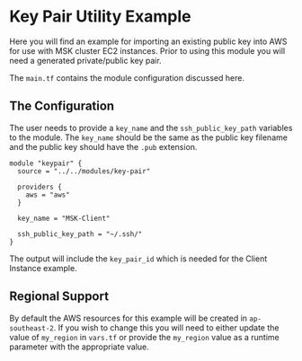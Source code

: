 # Key Pair Utility Example
Here you will find an example for importing an existing public key into AWS for
use with MSK cluster EC2 instances. Prior to using this module you will need a
generated private/public key pair.

The `main.tf` contains the module configuration discussed here.

## The Configuration
The user needs to provide a `key_name` and the `ssh_public_key_path` variables
to the module. The `key_name` should be the same as the public key filename and
the public key should have the `.pub` extension.

```
module "keypair" {
  source = "../../modules/key-pair"

  providers {
    aws = "aws"
  }

  key_name = "MSK-Client"

  ssh_public_key_path = "~/.ssh/"
}
```

The output will include the `key_pair_id` which is needed for the Client
Instance example.

## Regional Support
By default the AWS resources for this example will be created in
`ap-southeast-2`. If you wish to change this you will need to either update the
value of `my_region` in `vars.tf` or provide the `my_region` value as a runtime
parameter with the appropriate value.
